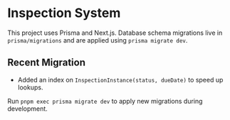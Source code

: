 # Inspection System

This project uses Prisma and Next.js. Database schema migrations live in `prisma/migrations` and are applied using `prisma migrate dev`.

## Recent Migration

- Added an index on `InspectionInstance(status, dueDate)` to speed up lookups.

Run `pnpm exec prisma migrate dev` to apply new migrations during development.
